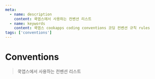 ```yaml
---
meta:
  - name: description
    content: 쿡앱스에서 사용하는 컨벤션 리스트
  - name: keywords
    content: 쿡앱스 cookapps coding conventions 코딩 컨벤션 규칙 rules
tags: ['conventions']
---
```


# Conventions

> 쿡앱스에서 사용하는 컨벤션 리스트
